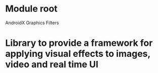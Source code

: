 # Module root

AndroidX Graphics Filters

# Library to provide a framework for applying visual effects to images, video and real time UI

